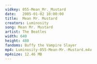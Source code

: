 ```yaml
---
vidkey: 055-Mean_Mr._Mustard
date:   2005-01-02 10:00:00
title:  Mean Mr. Mustard
creators: Luminosity
song: Mean Mr. Mustard
artist: The Beatles
width: 640
height: 480
fandoms: Buffy the Vampire Slayer
mp4: Luminosity-055-Mean-Mr.-Mustard.m4v
mp4size: 12.46 MB
---
```


  <div>
  
  </div>
  
